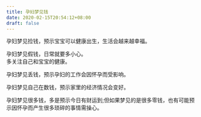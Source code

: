 ```yaml
---
title: 孕妇梦见钱
date: 2020-02-15T20:54:12+08:00
draft: false
---
```


孕妇梦见捡钱，预示宝宝可以健康出生，生活会越来越幸福。<br>

孕妇梦见假钱，日常就要多小心。<br>
多关注自己和宝宝的健康。<br>

孕妇梦见丢钱，预示孕妇的工作会因怀孕而受影响。<br>

孕妇梦见自己在数钱，预示家里的经济情况会变好。<br>

孕妇梦见很多钱，多是预示今日有财运到;但如果梦见的是很多零钱，也有可能预示因怀孕而产生很多琐碎的事情需操心。<br>
